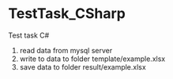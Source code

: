 # TestTask_CSharp

Test task C#
1) read data from mysql server
2) write to  data to folder template/example.xlsx
3) save data to folder result/example.xlsx
